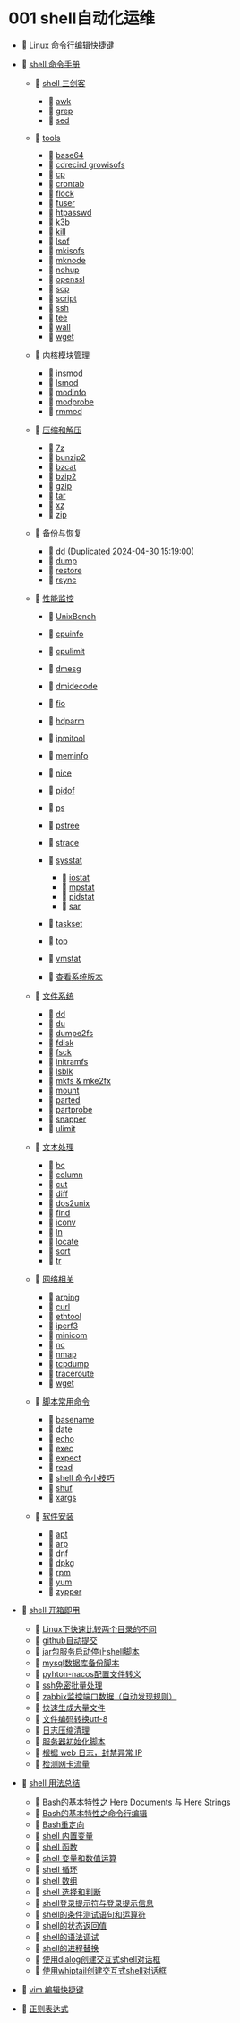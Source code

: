 # 001 shell自动化运维

* 📄 [Linux 命令行编辑快捷键](001%20shell自动化运维/Linux%20命令行编辑快捷键.md)
* 📑 [shell 命令手册](001%20shell自动化运维/shell%20命令手册.md)

  * 📑 [shell 三剑客](001%20shell自动化运维/shell%20命令手册/shell%20三剑客.md)

    * 📄 [awk](001%20shell自动化运维/shell%20命令手册/shell%20三剑客/awk.md)
    * 📄 [grep](001%20shell自动化运维/shell%20命令手册/shell%20三剑客/grep.md)
    * 📄 [sed](001%20shell自动化运维/shell%20命令手册/shell%20三剑客/sed.md)
  * 📑 [tools](001%20shell自动化运维/shell%20命令手册/tools.md)

    * 📄 [base64](001%20shell自动化运维/shell%20命令手册/tools/base64.md)
    * 📄 [cdrecird growisofs](001%20shell自动化运维/shell%20命令手册/tools/cdrecird%20growisofs.md)
    * 📄 [cp](001%20shell自动化运维/shell%20命令手册/tools/cp.md)
    * 📄 [crontab](001%20shell自动化运维/shell%20命令手册/tools/crontab.md)
    * 📄 [flock](001%20shell自动化运维/shell%20命令手册/tools/flock.md)
    * 📄 [fuser](001%20shell自动化运维/shell%20命令手册/tools/fuser.md)
    * 📄 [htpasswd](001%20shell自动化运维/shell%20命令手册/tools/htpasswd.md)
    * 📄 [k3b](001%20shell自动化运维/shell%20命令手册/tools/k3b.md)
    * 📄 [kill](001%20shell自动化运维/shell%20命令手册/tools/kill.md)
    * 📄 [lsof](001%20shell自动化运维/shell%20命令手册/tools/lsof.md)
    * 📄 [mkisofs](001%20shell自动化运维/shell%20命令手册/tools/mkisofs.md)
    * 📄 [mknode](001%20shell自动化运维/shell%20命令手册/tools/mknode.md)
    * 📄 [nohup](001%20shell自动化运维/shell%20命令手册/tools/nohup.md)
    * 📄 [openssl](001%20shell自动化运维/shell%20命令手册/tools/openssl.md)
    * 📄 [scp](001%20shell自动化运维/shell%20命令手册/tools/scp.md)
    * 📄 [script](001%20shell自动化运维/shell%20命令手册/tools/script.md)
    * 📄 [ssh](001%20shell自动化运维/shell%20命令手册/tools/ssh.md)
    * 📄 [tee](001%20shell自动化运维/shell%20命令手册/tools/tee.md)
    * 📄 [wall](001%20shell自动化运维/shell%20命令手册/tools/wall.md)
    * 📄 [wget](001%20shell自动化运维/shell%20命令手册/tools/wget.md)
  * 📑 [内核模块管理](001%20shell自动化运维/shell%20命令手册/内核模块管理.md)

    * 📄 [insmod](001%20shell自动化运维/shell%20命令手册/内核模块管理/insmod.md)
    * 📄 [lsmod](001%20shell自动化运维/shell%20命令手册/内核模块管理/lsmod.md)
    * 📄 [modinfo](001%20shell自动化运维/shell%20命令手册/内核模块管理/modinfo.md)
    * 📄 [modprobe](001%20shell自动化运维/shell%20命令手册/内核模块管理/modprobe.md)
    * 📄 [rmmod](001%20shell自动化运维/shell%20命令手册/内核模块管理/rmmod.md)
  * 📑 [压缩和解压](001%20shell自动化运维/shell%20命令手册/压缩和解压.md)

    * 📄 [7z](001%20shell自动化运维/shell%20命令手册/压缩和解压/7z.md)
    * 📄 [bunzip2](001%20shell自动化运维/shell%20命令手册/压缩和解压/bunzip2.md)
    * 📄 [bzcat](001%20shell自动化运维/shell%20命令手册/压缩和解压/bzcat.md)
    * 📄 [bzip2](001%20shell自动化运维/shell%20命令手册/压缩和解压/bzip2.md)
    * 📄 [gzip](001%20shell自动化运维/shell%20命令手册/压缩和解压/gzip.md)
    * 📄 [tar](001%20shell自动化运维/shell%20命令手册/压缩和解压/tar.md)
    * 📄 [xz](001%20shell自动化运维/shell%20命令手册/压缩和解压/xz.md)
    * 📄 [zip](001%20shell自动化运维/shell%20命令手册/压缩和解压/zip.md)
  * 📑 [备份与恢复](001%20shell自动化运维/shell%20命令手册/备份与恢复.md)

    * 📄 [dd (Duplicated 2024-04-30 15:19:00)](001%20shell自动化运维/shell%20命令手册/备份与恢复/dd%20(Duplicated%202024-04-30%2015_19_00).md)
    * 📄 [dump](001%20shell自动化运维/shell%20命令手册/备份与恢复/dump.md)
    * 📄 [restore](001%20shell自动化运维/shell%20命令手册/备份与恢复/restore.md)
    * 📄 [rsync](001%20shell自动化运维/shell%20命令手册/备份与恢复/rsync.md)
  * 📑 [性能监控](001%20shell自动化运维/shell%20命令手册/性能监控.md)

    * 📄 [UnixBench](001%20shell自动化运维/shell%20命令手册/性能监控/UnixBench.md)
    * 📄 [cpuinfo](001%20shell自动化运维/shell%20命令手册/性能监控/cpuinfo.md)
    * 📄 [cpulimit](001%20shell自动化运维/shell%20命令手册/性能监控/cpulimit.md)
    * 📄 [dmesg](001%20shell自动化运维/shell%20命令手册/性能监控/dmesg.md)
    * 📄 [dmidecode](001%20shell自动化运维/shell%20命令手册/性能监控/dmidecode.md)
    * 📄 [fio](001%20shell自动化运维/shell%20命令手册/性能监控/fio.md)
    * 📄 [hdparm](001%20shell自动化运维/shell%20命令手册/性能监控/hdparm.md)
    * 📄 [ipmitool](001%20shell自动化运维/shell%20命令手册/性能监控/ipmitool.md)
    * 📄 [meminfo](001%20shell自动化运维/shell%20命令手册/性能监控/meminfo.md)
    * 📄 [nice](001%20shell自动化运维/shell%20命令手册/性能监控/nice.md)
    * 📄 [pidof](001%20shell自动化运维/shell%20命令手册/性能监控/pidof.md)
    * 📄 [ps](001%20shell自动化运维/shell%20命令手册/性能监控/ps.md)
    * 📄 [pstree](001%20shell自动化运维/shell%20命令手册/性能监控/pstree.md)
    * 📄 [strace](001%20shell自动化运维/shell%20命令手册/性能监控/strace.md)
    * 📑 [sysstat](001%20shell自动化运维/shell%20命令手册/性能监控/sysstat.md)

      * 📄 [iostat](001%20shell自动化运维/shell%20命令手册/性能监控/sysstat/iostat.md)
      * 📄 [mpstat](001%20shell自动化运维/shell%20命令手册/性能监控/sysstat/mpstat.md)
      * 📄 [pidstat](001%20shell自动化运维/shell%20命令手册/性能监控/sysstat/pidstat.md)
      * 📄 [sar](001%20shell自动化运维/shell%20命令手册/性能监控/sysstat/sar.md)
    * 📄 [taskset](001%20shell自动化运维/shell%20命令手册/性能监控/taskset.md)
    * 📄 [top](001%20shell自动化运维/shell%20命令手册/性能监控/top.md)
    * 📄 [vmstat](001%20shell自动化运维/shell%20命令手册/性能监控/vmstat.md)
    * 📄 [查看系统版本](001%20shell自动化运维/shell%20命令手册/性能监控/查看系统版本.md)
  * 📑 [文件系统](001%20shell自动化运维/shell%20命令手册/文件系统.md)

    * 📄 [dd](001%20shell自动化运维/shell%20命令手册/文件系统/dd.md)
    * 📄 [du](001%20shell自动化运维/shell%20命令手册/文件系统/du.md)
    * 📄 [dumpe2fs](001%20shell自动化运维/shell%20命令手册/文件系统/dumpe2fs.md)
    * 📄 [fdisk](001%20shell自动化运维/shell%20命令手册/文件系统/fdisk.md)
    * 📄 [fsck](001%20shell自动化运维/shell%20命令手册/文件系统/fsck.md)
    * 📄 [initramfs](001%20shell自动化运维/shell%20命令手册/文件系统/initramfs.md)
    * 📄 [lsblk](001%20shell自动化运维/shell%20命令手册/文件系统/lsblk.md)
    * 📄 [mkfs & mke2fx](001%20shell自动化运维/shell%20命令手册/文件系统/mkfs%20&%20mke2fx.md)
    * 📄 [mount](001%20shell自动化运维/shell%20命令手册/文件系统/mount.md)
    * 📄 [parted](001%20shell自动化运维/shell%20命令手册/文件系统/parted.md)
    * 📄 [partprobe](001%20shell自动化运维/shell%20命令手册/文件系统/partprobe.md)
    * 📄 [snapper](001%20shell自动化运维/shell%20命令手册/文件系统/snapper.md)
    * 📄 [ulimit](001%20shell自动化运维/shell%20命令手册/文件系统/ulimit.md)
  * 📑 [文本处理](001%20shell自动化运维/shell%20命令手册/文本处理.md)

    * 📄 [bc](001%20shell自动化运维/shell%20命令手册/文本处理/bc.md)
    * 📄 [column](001%20shell自动化运维/shell%20命令手册/文本处理/column.md)
    * 📄 [cut](001%20shell自动化运维/shell%20命令手册/文本处理/cut.md)
    * 📄 [diff](001%20shell自动化运维/shell%20命令手册/文本处理/diff.md)
    * 📄 [dos2unix](001%20shell自动化运维/shell%20命令手册/文本处理/dos2unix.md)
    * 📄 [find](001%20shell自动化运维/shell%20命令手册/文本处理/find.md)
    * 📄 [iconv](001%20shell自动化运维/shell%20命令手册/文本处理/iconv.md)
    * 📄 [ln](001%20shell自动化运维/shell%20命令手册/文本处理/ln.md)
    * 📄 [locate](001%20shell自动化运维/shell%20命令手册/文本处理/locate.md)
    * 📄 [sort](001%20shell自动化运维/shell%20命令手册/文本处理/sort.md)
    * 📄 [tr](001%20shell自动化运维/shell%20命令手册/文本处理/tr.md)
  * 📑 [网络相关](001%20shell自动化运维/shell%20命令手册/网络相关.md)

    * 📄 [arping](001%20shell自动化运维/shell%20命令手册/网络相关/arping.md)
    * 📄 [curl](001%20shell自动化运维/shell%20命令手册/网络相关/curl.md)
    * 📄 [ethtool](001%20shell自动化运维/shell%20命令手册/网络相关/ethtool.md)
    * 📄 [iperf3](001%20shell自动化运维/shell%20命令手册/网络相关/iperf3.md)
    * 📄 [minicom](001%20shell自动化运维/shell%20命令手册/网络相关/minicom.md)
    * 📄 [nc](001%20shell自动化运维/shell%20命令手册/网络相关/nc.md)
    * 📄 [nmap](001%20shell自动化运维/shell%20命令手册/网络相关/nmap.md)
    * 📄 [tcpdump](001%20shell自动化运维/shell%20命令手册/网络相关/tcpdump.md)
    * 📄 [traceroute](001%20shell自动化运维/shell%20命令手册/网络相关/traceroute.md)
    * 📄 [wget](001%20shell自动化运维/shell%20命令手册/网络相关/wget.md)
  * 📑 [脚本常用命令](001%20shell自动化运维/shell%20命令手册/脚本常用命令.md)

    * 📄 [basename](001%20shell自动化运维/shell%20命令手册/脚本常用命令/basename.md)
    * 📄 [date](001%20shell自动化运维/shell%20命令手册/脚本常用命令/date.md)
    * 📄 [echo](001%20shell自动化运维/shell%20命令手册/脚本常用命令/echo.md)
    * 📄 [exec](001%20shell自动化运维/shell%20命令手册/脚本常用命令/exec.md)
    * 📄 [expect](001%20shell自动化运维/shell%20命令手册/脚本常用命令/expect.md)
    * 📄 [read](001%20shell自动化运维/shell%20命令手册/脚本常用命令/read.md)
    * 📄 [shell 命令小技巧](001%20shell自动化运维/shell%20命令手册/脚本常用命令/shell%20命令小技巧.md)
    * 📄 [shuf](001%20shell自动化运维/shell%20命令手册/脚本常用命令/shuf.md)
    * 📄 [xargs](001%20shell自动化运维/shell%20命令手册/脚本常用命令/xargs.md)
  * 📑 [软件安装](001%20shell自动化运维/shell%20命令手册/软件安装.md)

    * 📄 [apt](001%20shell自动化运维/shell%20命令手册/软件安装/apt.md)
    * 📄 [arp](001%20shell自动化运维/shell%20命令手册/软件安装/arp.md)
    * 📄 [dnf](001%20shell自动化运维/shell%20命令手册/软件安装/dnf.md)
    * 📄 [dpkg](001%20shell自动化运维/shell%20命令手册/软件安装/dpkg.md)
    * 📄 [rpm](001%20shell自动化运维/shell%20命令手册/软件安装/rpm.md)
    * 📄 [yum](001%20shell自动化运维/shell%20命令手册/软件安装/yum.md)
    * 📄 [zypper](001%20shell自动化运维/shell%20命令手册/软件安装/zypper.md)
* 📑 [shell 开箱即用](001%20shell自动化运维/shell%20开箱即用.md)

  * 📄 [Linux下快速比较两个目录的不同](001%20shell自动化运维/shell%20开箱即用/Linux下快速比较两个目录的不同.md)
  * 📄 [github自动提交](001%20shell自动化运维/shell%20开箱即用/github自动提交.md)
  * 📄 [jar包服务启动停止shell脚本](001%20shell自动化运维/shell%20开箱即用/jar包服务启动停止shell脚本.md)
  * 📄 [mysql数据库备份脚本](001%20shell自动化运维/shell%20开箱即用/mysql数据库备份脚本.md)
  * 📄 [pyhton-nacos配置文件转义](001%20shell自动化运维/shell%20开箱即用/pyhton-nacos配置文件转义.md)
  * 📄 [ssh免密批量处理](001%20shell自动化运维/shell%20开箱即用/ssh免密批量处理.md)
  * 📄 [zabbix监控端口数据（自动发现规则）](001%20shell自动化运维/shell%20开箱即用/zabbix监控端口数据（自动发现规则）.md)
  * 📄 [快速生成大量文件](001%20shell自动化运维/shell%20开箱即用/快速生成大量文件.md)
  * 📄 [文件编码转换utf-8](001%20shell自动化运维/shell%20开箱即用/文件编码转换utf-8.md)
  * 📄 [日志压缩清理](001%20shell自动化运维/shell%20开箱即用/日志压缩清理.md)
  * 📄 [服务器初始化脚本](001%20shell自动化运维/shell%20开箱即用/服务器初始化脚本.md)
  * 📄 [根据 web 日志，封禁异常 IP](001%20shell自动化运维/shell%20开箱即用/根据%20web%20日志，封禁异常%20IP.md)
  * 📄 [检测网卡流量](001%20shell自动化运维/shell%20开箱即用/检测网卡流量.md)
* 📑 [shell 用法总结](001%20shell自动化运维/shell%20用法总结.md)

  * 📄 [Bash的基本特性之 Here Documents 与 Here Strings](001%20shell自动化运维/shell%20用法总结/Bash的基本特性之%20Here%20Documents%20与%20Here%20Strings.md)
  * 📄 [Bash的基本特性之命令行编辑 ](001%20shell自动化运维/shell%20用法总结/Bash的基本特性之命令行编辑%20.md)
  * 📄 [Bash重定向](001%20shell自动化运维/shell%20用法总结/Bash重定向.md)
  * 📄 [shell 内置变量](001%20shell自动化运维/shell%20用法总结/shell%20内置变量.md)
  * 📄 [shell 函数 ](001%20shell自动化运维/shell%20用法总结/shell%20函数%20.md)
  * 📄 [shell 变量和数值运算](001%20shell自动化运维/shell%20用法总结/shell%20变量和数值运算.md)
  * 📄 [shell 循环](001%20shell自动化运维/shell%20用法总结/shell%20循环.md)
  * 📄 [shell 数组](001%20shell自动化运维/shell%20用法总结/shell%20数组.md)
  * 📄 [shell 选择和判断](001%20shell自动化运维/shell%20用法总结/shell%20选择和判断.md)
  * 📄 [shell登录提示符与登录提示信息 ](001%20shell自动化运维/shell%20用法总结/shell登录提示符与登录提示信息%20.md)
  * 📄 [shell的条件测试语句和运算符](001%20shell自动化运维/shell%20用法总结/shell的条件测试语句和运算符.md)
  * 📄 [shell的状态返回值 ](001%20shell自动化运维/shell%20用法总结/shell的状态返回值%20.md)
  * 📄 [shell的语法调试 ](001%20shell自动化运维/shell%20用法总结/shell的语法调试%20.md)
  * 📄 [shell的进程替换 ](001%20shell自动化运维/shell%20用法总结/shell的进程替换%20.md)
  * 📄 [使用dialog创建交互式shell对话框 ](001%20shell自动化运维/shell%20用法总结/使用dialog创建交互式shell对话框%20.md)
  * 📄 [使用whiptail创建交互式shell对话框 ](001%20shell自动化运维/shell%20用法总结/使用whiptail创建交互式shell对话框%20.md)
* 📄 [vim 编辑快捷键](001%20shell自动化运维/vim%20编辑快捷键.md)
* 📄 [正则表达式](001%20shell自动化运维/正则表达式.md)

‍
